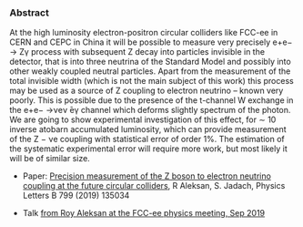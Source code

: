 ### Abstract

At the high luminosity electron-positron circular colliders like FCC-ee in CERN and CEPC in China it will be 
possible to measure very precisely e+e− → Zγ process with subsequent Z decay into particles invisible in the detector, 
that is into three neutrina of the Standard Model and possibly into other weakly coupled neutral particles. 
Apart from the measurement of the total invisible width (which is not the main subject of this work) 
this process may be used as a source of Z coupling to electron neutrino – known very poorly. This 
is possible due to the presence of the t-channel W exchange in the e+e− →νeν ̄eγ channel which 
deforms slightly spectrum of the photon. We are going to show experimental investigation of this effect, 
for ∼ 10 inverse atobarn accumulated luminosity, which can provide measurement of the Z − νe coupling with 
statistical error of order 1%. The estimation of the systematic experimental error will require more work, 
but most likely it will be of similar size.

- Paper: [Precision measurement of the Z boson to electron neutrino coupling at the future circular colliders](https://arxiv.org/abs/1908.06338), R Aleksan, S. Jadach, Physics Letters B 799 (2019) 135034

- Talk [from Roy Aleksan at the FCC-ee physics meeting, Sep 2019](https://indico.cern.ch/event/848940/contributions/3574822/attachments/1917458/3170672/ee-Zgamma.pdf)
